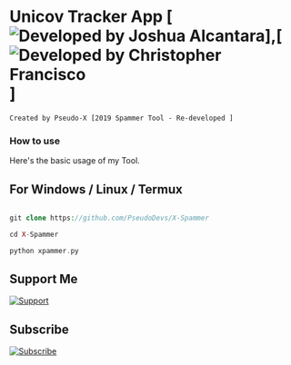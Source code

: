 # Unicov Tracker App [![Developed by Joshua Alcantara](https://img.shields.io/badge/Developed--By-Joshua--Alcantara-red?longCache=true&style=for-the-badge)],[![Developed by Christopher Francisco](https://img.shields.io/badge/-Christopher%20Francisco-blue?longCache=true&style=for-the-badge)]

    Created by Pseudo-X [2019 Spammer Tool - Re-developed ]

### How to use

Here's the basic usage of my Tool.

## For Windows / Linux / Termux
```php

git clone https://github.com/PseudoDevs/X-Spammer

cd X-Spammer

python xpammer.py

```

## Support Me 

[![Support](https://img.shields.io/badge/Support-Buy%20Me%20A%20Coffee-orange.svg?style=for-the-badge)](https://buymeacoff.ee/IamPseudoX)

## Subscribe  
[![Subscribe](https://img.shields.io/badge/Subscribe%20to%20my%20channel-IamPseudoX-critical?longCache=true&style=for-the-badge)](https://www.youtube.com/channel/UCfh76xu86WS4boXVK23_zDg)
